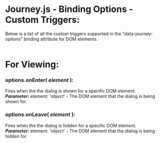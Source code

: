 # Journey.js - Binding Options - Custom Triggers:

Below is a list of all the custom triggers supported in the "data-journey-options" binding attribute for DOM elements.
<br>
<br>


<h1>For Viewing:</h1>

### options.onEnter( *element* ):
Fires when the the dialog is shown for a specific DOM element.
<br>
***Parameter:*** element: '*object*' - The DOM element that the dialog is being shown for.

### options.onLeave( *element* ):
Fires when the the dialog is hidden for a specific DOM element.
<br>
***Parameter:*** element: '*object*' - The DOM element that the dialog is being hidden for.